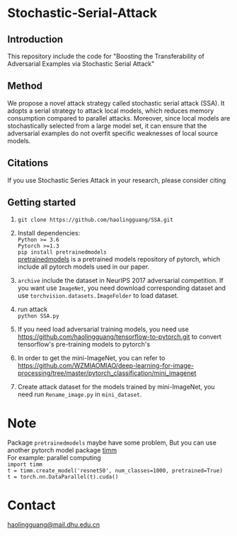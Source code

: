 # Stochastic-Serial-Attack
## Introduction
This repository include the code for "Boosting the Transferability of Adversarial Examples via Stochastic Serial Attack"

## Method
We propose a novel attack strategy called stochastic serial attack (SSA). It adopts a serial strategy to attack local models, which reduces memory consumption compared to parallel attacks. Moreover, since local models are stochastically selected from a large model set, it can ensure that the adversarial examples do not overfit specific weaknesses of local source models.

## Citations
If you use Stochastic Series Attack in your research, please consider citing


## Getting started
1. `git clone https://github.com/haolingguang/SSA.git`  
2. Install dependencies:  
  `Python >= 3.6`   
  `Pytorch >=1.3`  
  `pip install pretrainedmodels`  
[pretrainedmodels](https://github.com/Cadene/pretrained-models.pytorch) is a pretrained models repository of pytorch, which include all pytorch models used in our paper.  
  
3. `archive` include the dataset in NeurIPS 2017 adversarial competition. If you want use `ImageNet`, you need download corresponding dataset and use `torchvision.datasets.ImageFolder` to load dataset.  

4. run attack  
`python SSA.py`  

5. If you need load adversarial training models, you need use https://github.com/haolingguang/tensorflow-to-pytorch.git to convert tensorflow's pre-training models to pytorch's

6. In order to get the mini-ImageNet, you can refer to https://github.com/WZMIAOMIAO/deep-learning-for-image-processing/tree/master/pytorch_classification/mini_imagenet
7. Create attack dataset for the models trained by mini-ImageNet, you need run `Rename_image.py` in `mini_dataset`.
# Note
Package `pretrainedmodels` maybe have some problem, But you can use another pytorch model package [timm](https://rwightman.github.io/pytorch-image-models/)   
For example: parallel computing    
`import timm`    
`t = timm.create_model('resnet50', num_classes=1000, pretrained=True)`     
`t = torch.nn.DataParallel(t).cuda()`     

# Contact
haolingguang@mail.dhu.edu.cn
